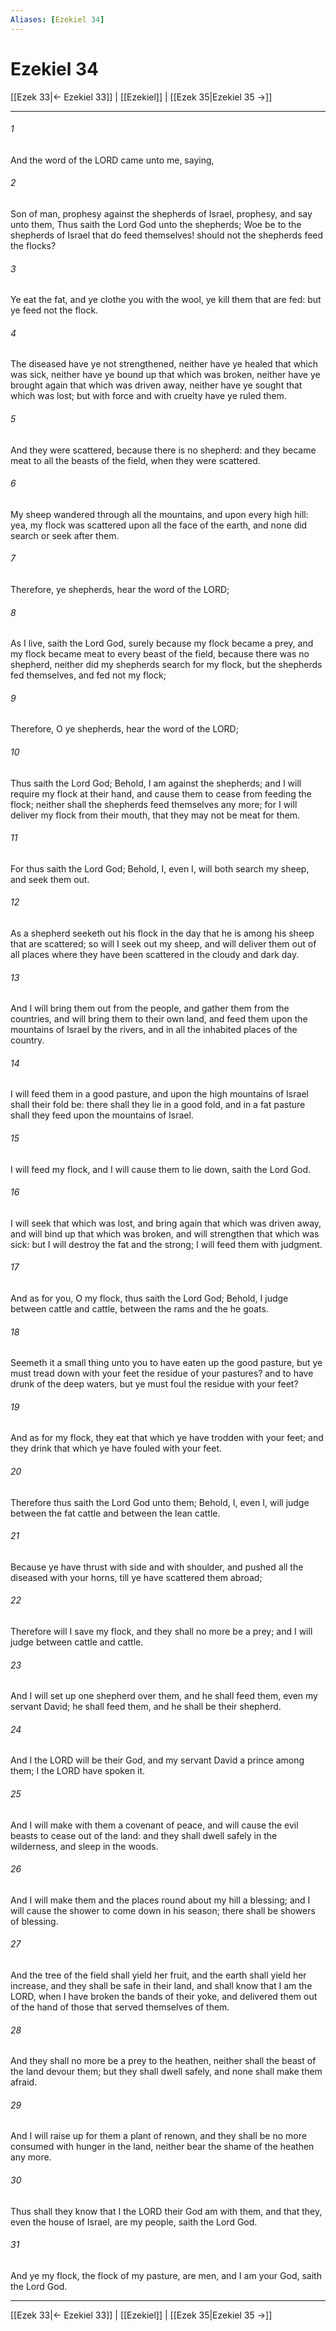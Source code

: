 ```yaml
---
Aliases: [Ezekiel 34]
---
```

# Ezekiel 34

[[Ezek 33|← Ezekiel 33]] | [[Ezekiel]] | [[Ezek 35|Ezekiel 35 →]]
***



###### 1 
And the word of the LORD came unto me, saying, 

###### 2 
Son of man, prophesy against the shepherds of Israel, prophesy, and say unto them, Thus saith the Lord God unto the shepherds; Woe be to the shepherds of Israel that do feed themselves! should not the shepherds feed the flocks? 

###### 3 
Ye eat the fat, and ye clothe you with the wool, ye kill them that are fed: but ye feed not the flock. 

###### 4 
The diseased have ye not strengthened, neither have ye healed that which was sick, neither have ye bound up that which was broken, neither have ye brought again that which was driven away, neither have ye sought that which was lost; but with force and with cruelty have ye ruled them. 

###### 5 
And they were scattered, because there is no shepherd: and they became meat to all the beasts of the field, when they were scattered. 

###### 6 
My sheep wandered through all the mountains, and upon every high hill: yea, my flock was scattered upon all the face of the earth, and none did search or seek after them. 

###### 7 
Therefore, ye shepherds, hear the word of the LORD; 

###### 8 
As I live, saith the Lord God, surely because my flock became a prey, and my flock became meat to every beast of the field, because there was no shepherd, neither did my shepherds search for my flock, but the shepherds fed themselves, and fed not my flock; 

###### 9 
Therefore, O ye shepherds, hear the word of the LORD; 

###### 10 
Thus saith the Lord God; Behold, I am against the shepherds; and I will require my flock at their hand, and cause them to cease from feeding the flock; neither shall the shepherds feed themselves any more; for I will deliver my flock from their mouth, that they may not be meat for them. 

###### 11 
For thus saith the Lord God; Behold, I, even I, will both search my sheep, and seek them out. 

###### 12 
As a shepherd seeketh out his flock in the day that he is among his sheep that are scattered; so will I seek out my sheep, and will deliver them out of all places where they have been scattered in the cloudy and dark day. 

###### 13 
And I will bring them out from the people, and gather them from the countries, and will bring them to their own land, and feed them upon the mountains of Israel by the rivers, and in all the inhabited places of the country. 

###### 14 
I will feed them in a good pasture, and upon the high mountains of Israel shall their fold be: there shall they lie in a good fold, and in a fat pasture shall they feed upon the mountains of Israel. 

###### 15 
I will feed my flock, and I will cause them to lie down, saith the Lord God. 

###### 16 
I will seek that which was lost, and bring again that which was driven away, and will bind up that which was broken, and will strengthen that which was sick: but I will destroy the fat and the strong; I will feed them with judgment. 

###### 17 
And as for you, O my flock, thus saith the Lord God; Behold, I judge between cattle and cattle, between the rams and the he goats. 

###### 18 
Seemeth it a small thing unto you to have eaten up the good pasture, but ye must tread down with your feet the residue of your pastures? and to have drunk of the deep waters, but ye must foul the residue with your feet? 

###### 19 
And as for my flock, they eat that which ye have trodden with your feet; and they drink that which ye have fouled with your feet. 

###### 20 
Therefore thus saith the Lord God unto them; Behold, I, even I, will judge between the fat cattle and between the lean cattle. 

###### 21 
Because ye have thrust with side and with shoulder, and pushed all the diseased with your horns, till ye have scattered them abroad; 

###### 22 
Therefore will I save my flock, and they shall no more be a prey; and I will judge between cattle and cattle. 

###### 23 
And I will set up one shepherd over them, and he shall feed them, even my servant David; he shall feed them, and he shall be their shepherd. 

###### 24 
And I the LORD will be their God, and my servant David a prince among them; I the LORD have spoken it. 

###### 25 
And I will make with them a covenant of peace, and will cause the evil beasts to cease out of the land: and they shall dwell safely in the wilderness, and sleep in the woods. 

###### 26 
And I will make them and the places round about my hill a blessing; and I will cause the shower to come down in his season; there shall be showers of blessing. 

###### 27 
And the tree of the field shall yield her fruit, and the earth shall yield her increase, and they shall be safe in their land, and shall know that I am the LORD, when I have broken the bands of their yoke, and delivered them out of the hand of those that served themselves of them. 

###### 28 
And they shall no more be a prey to the heathen, neither shall the beast of the land devour them; but they shall dwell safely, and none shall make them afraid. 

###### 29 
And I will raise up for them a plant of renown, and they shall be no more consumed with hunger in the land, neither bear the shame of the heathen any more. 

###### 30 
Thus shall they know that I the LORD their God am with them, and that they, even the house of Israel, are my people, saith the Lord God. 

###### 31 
And ye my flock, the flock of my pasture, are men, and I am your God, saith the Lord God.

***
[[Ezek 33|← Ezekiel 33]] | [[Ezekiel]] | [[Ezek 35|Ezekiel 35 →]]
